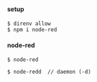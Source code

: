 #### setup

```
$ direnv allow
$ npm i node-red
```

#### node-red

```
$ node-red
```

```
$ node-redd  // daemon (-d)
```
